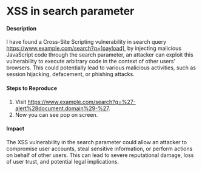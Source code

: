 # XSS in search parameter

#### Description

I have found a Cross-Site Scripting vulnerability in search query https://www.example.com/search?q=[payload], by injecting malicious JavaScript code through the search parameter, an attacker can exploit this vulnerability to execute arbitrary code in the context of other users' browsers. This could potentially lead to various malicious activities, such as session hijacking, defacement, or phishing attacks.

#### Steps to Reproduce

1. Visit https://www.example.com/search?q=%27-alert%28document.domain%29-%27.
2. Now you can see pop on screen.

#### Impact

The XSS vulnerability in the search parameter could allow an attacker to compromise user accounts, steal sensitive information, or perform actions on behalf of other users. This can lead to severe reputational damage, loss of user trust, and potential legal implications.
